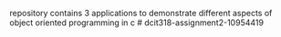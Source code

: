 repository contains 3 applications to demonstrate different aspects of object oriented programming in c # dcit318-assignment2-10954419
